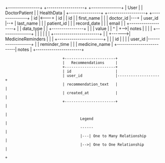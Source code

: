 +----------------+        +-------------------+       +---------------+
|     User       |        |   DoctorPatient   |       |   HealthData  |
+----------------+        +-------------------+       +---------------+
| id             |<---+   | id                |       | id            |
| first_name     |    |   | doctor_id         |---+   | user_id       |--+
| last_name      |    |   | patient_id        |   |   | record_date   |  |
| email          |    |   +-------------------+   |   | data_type     |  |
+----------------+    |                          |   | value         |  |
   ^                  |                          +-->| notes         |  |
   |                  |                              +---------------+  |
   |                  |                                                    |
   |                  |       +-----------------------+                   |
   |                  +------>|   MedicineReminders   |                   |
   |                          +-----------------------+                   |
   |                          | id                    |                   |
   |                          | user_id               |-------------------+
   |                          | reminder_time         |
   |                          | medicine_name         |
   +--------------------------| notes                 |
                              +-----------------------+

                              +-----------------------+
                              |   Recommendations     |
                              +-----------------------+
                              | id                    |
                              | user_id               |-------------------+
                              | recommendation_text   |                   |
                              | created_at            |                   |
                              +-----------------------+                   |
                                                                            |
                                      Legend                                |
                                      ------                                |
                                      |---| One to Many Relationship        |
                                      |-->| One to One Relationship         |
                                                                            +
